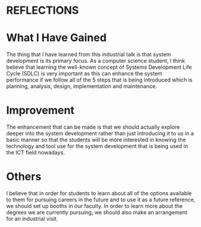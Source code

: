 # REFLECTIONS
# What I Have Gained

The thing that I have learned from this industrial talk is that system development is its primary focus. As a computer science student, I think believe that learning the well-known concept of Systems Development Life Cycle (SDLC) is very important as this can enhance the system performance if we follow all of the 5 steps that is being introduced which is planning, analysis, design, implementation and maintenance.


# Improvement

The enhancement that can be made is that we should actually explore deeper into the system development rather than just introducing it to us in a basic manner so that the students will be more interested in knowing the technology and tool use for the system development that is being used in the ICT field nowadays.

# Others

I believe that in order for students to learn about all of the options available to them for pursuing careers in the future and to use it as a future reference, we should set up booths in our faculty. In order to learn more about the degrees we are currently pursuing, we should also make an arrangement for an industrial visit.
